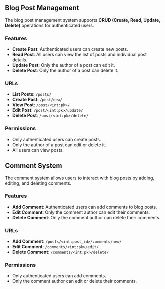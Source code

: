 ## Blog Post Management

The blog post management system supports **CRUD (Create, Read, Update, Delete)** operations for authenticated users.

### Features
- **Create Post**: Authenticated users can create new posts.
- **Read Post**: All users can view the list of posts and individual post details.
- **Update Post**: Only the author of a post can edit it.
- **Delete Post**: Only the author of a post can delete it.

### URLs
- **List Posts**: `/posts/`
- **Create Post**: `/post/new/`
- **View Post**: `/post/<int:pk>/`
- **Edit Post**: `/post/<int:pk>/update/`
- **Delete Post**: `/post/<int:pk>/delete/`

### Permissions
- Only authenticated users can create posts.
- Only the author of a post can edit or delete it.
- All users can view posts.

## Comment System

The comment system allows users to interact with blog posts by adding, editing, and deleting comments.

### Features
- **Add Comment**: Authenticated users can add comments to blog posts.
- **Edit Comment**: Only the comment author can edit their comments.
- **Delete Comment**: Only the comment author can delete their comments.

### URLs
- **Add Comment**: `/posts/<int:post_id>/comments/new/`
- **Edit Comment**: `/comments/<int:pk>/edit/`
- **Delete Comment**: `/comments/<int:pk>/delete/`

### Permissions
- Only authenticated users can add comments.
- Only the comment author can edit or delete their comments.